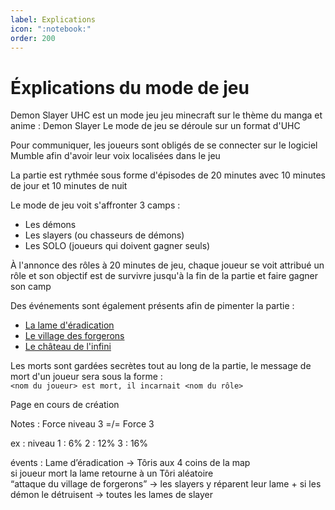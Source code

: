 ```yaml
---
label: Explications
icon: ":notebook:"
order: 200
---
```


# Éxplications du mode de jeu

Demon Slayer UHC est un mode jeu jeu minecraft sur le thème du manga et anime : Demon Slayer
Le mode de jeu se déroule sur un format d'UHC

Pour communiquer, les joueurs sont obligés de se connecter sur le logiciel Mumble afin d'avoir leur voix localisées dans le jeu

La partie  est rythmée sous forme d'épisodes de 20 minutes avec 10 minutes de jour et 10 minutes de nuit

Le mode de jeu voit s'affronter 3 camps :
- Les démons
- Les slayers (ou chasseurs de démons)
- Les SOLO (joueurs qui doivent gagner seuls)

À l'annonce des rôles à 20 minutes de jeu, chaque joueur se voit attribué un rôle et son objectif est de survivre jusqu'à la fin de la partie et faire gagner son camp


Des événements sont également présents afin de pimenter la partie : <br>
- [La lame d'éradication](./eradication)
- [Le village des forgerons](./)
- [Le château de l'infini]()



Les morts sont gardées secrètes tout au long de la partie, le message de mort d'un joueur sera sous la forme : <br>
```<nom du joueur> est mort, il incarnait <nom du rôle>```


Page en cours de création

Notes :
Force niveau 3 =/= Force 3 <br>

ex : niveau 1 : 6%    2 : 12%     3 : 16% <br>



évents :
Lame d’éradication -> Tôris aux 4 coins de la map <br>
si joueur mort la lame retourne à un Tôri aléatoire <br>
“attaque du village de forgerons” -> les slayers y réparent leur lame + si les démon le détruisent -> toutes les lames de slayer 


